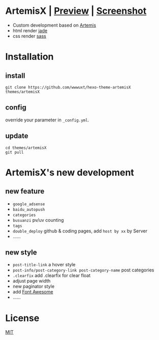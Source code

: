 # ArtemisX | [Preview](http://wwwuxt.cc) | [Screenshot](https://github.com/wwwuxt/hexo-theme-artemisX/blob/master/screenshot.png)

- Custom development based on [Artemis](https://github.com/Dreyer/hexo-theme-artemis)
- html render [jade](https://jade-lang.com)
- css render [sass](https://www.sass.hk/)


# Installation
## install
```
git clone https://github.com/wwwuxt/hexo-theme-artemisX themes/artemisX
```
## config
override your parameter in `_config.yml`.
## update
```
cd themes/artemisX
git pull
```
# ArtemisX's new development

## new feature

- `google_adsense`
- `baidu_autopush`
- `categories`
- `busuanzi` pv/uv counting
- `tags`
- `double_deploy` github & coding pages, add `host by xx` by Server
- ......

## new style

- `post-title-link` a hover style 
- `post-info/post-category-link post-category-name` post categories
- `.clearfix` add .clearfix for clear float
- adjust page width
- new paginator style 
- add [Font Awesome](http://fontawesome.dashgame.com)
- ......

# License

[MIT](https://opensource.org/licenses/mit-license.php)